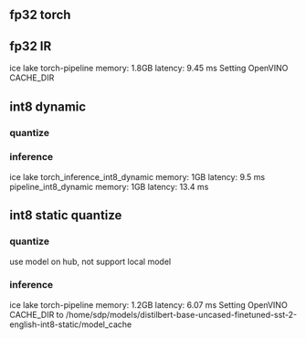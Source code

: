 ## fp32 torch

## fp32 IR

ice lake
torch-pipeline
memory: 1.8GB
latency: 9.45 ms
Setting OpenVINO CACHE_DIR

## int8 dynamic

### quantize

### inference

ice lake
torch_inference_int8_dynamic
memory: 1GB
latency: 9.5 ms
pipeline_int8_dynamic
memory: 1GB
latency: 13.4 ms

## int8 static quantize

### quantize

use model on hub, not support local model

### inference

ice lake
torch-pipeline
memory: 1.2GB
latency: 6.07 ms
Setting OpenVINO CACHE_DIR to /home/sdp/models/distilbert-base-uncased-finetuned-sst-2-english-int8-static/model_cache
